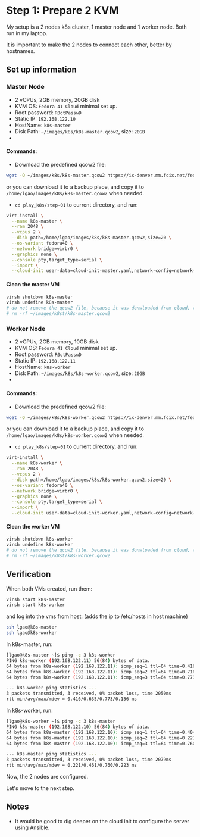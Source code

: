 # Step 1: Prepare 2 KVM

My setup is a 2 nodes k8s cluster, 1 master node and 1 worker node.
Both run in my laptop.

It is important to make the 2 nodes to connect each other, better by hostnames.

## Set up information

### Master Node

* 2 vCPUs, 2GB memory, 20GB disk
* KVM OS: `Fedora 41 Cloud` minimal set up.
* Root password: `R0otPasswD`
* Static IP: `192.168.122.10`
* HostName: `k8s-master`
* Disk Path: `~/images/k8s/k8s-master.qcow2`, size: `20GB`
*

#### Commands:

* Download the predefined qcow2 file:
```bash
wget -O ~/images/k8s/k8s-master.qcow2 https://ix-denver.mm.fcix.net/fedora/linux/releases/41/Cloud/x86_64/images/Fedora-Cloud-Base-Generic-41-1.4.x86_64.qcow2
```

or you can download it to a backup place, and copy it to `/home/lgao/images/k8s/k8s-master.qcow2` when needed.

* `cd play_k8s/step-01` to current directory, and run:

```bash
virt-install \
  --name k8s-master \
  --ram 2048 \
  --vcpus 2 \
  --disk path=/home/lgao/images/k8s/k8s-master.qcow2,size=20 \
  --os-variant fedora40 \
  --network bridge=virbr0 \
  --graphics none \
  --console pty,target_type=serial \
  --import \
  --cloud-init user-data=cloud-init-master.yaml,network-config=network-config-master.yaml
```


#### Clean the master VM

```bash
virsh shutdown k8s-master
virsh undefine k8s-master
# do not remove the qcow2 file, because it was donwloaded from cloud, try download it again if it is corrupted.
# rm -rf ~/images/k8st/k8s-master.qcow2
```

### Worker Node

* 2 vCPUs, 2GB memory, 10GB disk
* KVM OS: `Fedora 41 Cloud` minimal set up.
* Root password: `R0otPasswD`
* Static IP: `192.168.122.11`
* HostName: `k8s-worker`
* Disk Path: `~/images/k8s/k8s-worker.qcow2`, size: `20GB`
*

#### Commands:

* Download the predefined qcow2 file:
```bash
wget -O ~/images/k8s/k8s-worker.qcow2 https://ix-denver.mm.fcix.net/fedora/linux/releases/41/Cloud/x86_64/images/Fedora-Cloud-Base-Generic-41-1.4.x86_64.qcow2
```

or you can download it to a backup place, and copy it to `/home/lgao/images/k8s/k8s-worker.qcow2` when needed.

* `cd play_k8s/step-01` to current directory, and run:

```bash
virt-install \
  --name k8s-worker \
  --ram 2048 \
  --vcpus 2 \
  --disk path=/home/lgao/images/k8s/k8s-worker.qcow2,size=20 \
  --os-variant fedora40 \
  --network bridge=virbr0 \
  --graphics none \
  --console pty,target_type=serial \
  --import \
  --cloud-init user-data=cloud-init-worker.yaml,network-config=network-config-worker.yaml
```


#### Clean the worker VM

```bash
virsh shutdown k8s-worker
virsh undefine k8s-worker
# do not remove the qcow2 file, because it was donwloaded from cloud, try download it again if it is corrupted.
# rm -rf ~/images/k8st/k8s-worker.qcow2
```

## Verification

When both VMs created, run them:

```bash
virsh start k8s-master
virsh start k8s-worker
```

and log into the vms from host:
(adds the ip to /etc/hosts in host machine)

```bash
ssh lgao@k8s-master
ssh lgao@k8s-worker
```

In k8s-master, run:
```bash
[lgao@k8s-master ~]$ ping -c 3 k8s-worker
PING k8s-worker (192.168.122.11) 56(84) bytes of data.
64 bytes from k8s-worker (192.168.122.11): icmp_seq=1 ttl=64 time=0.416 ms
64 bytes from k8s-worker (192.168.122.11): icmp_seq=2 ttl=64 time=0.716 ms
64 bytes from k8s-worker (192.168.122.11): icmp_seq=3 ttl=64 time=0.773 ms

--- k8s-worker ping statistics ---
3 packets transmitted, 3 received, 0% packet loss, time 2050ms
rtt min/avg/max/mdev = 0.416/0.635/0.773/0.156 ms
```

In k8s-worker, run:

```bash
[lgao@k8s-worker ~]$ ping -c 3 k8s-master
PING k8s-master (192.168.122.10) 56(84) bytes of data.
64 bytes from k8s-master (192.168.122.10): icmp_seq=1 ttl=64 time=0.404 ms
64 bytes from k8s-master (192.168.122.10): icmp_seq=2 ttl=64 time=0.221 ms
64 bytes from k8s-master (192.168.122.10): icmp_seq=3 ttl=64 time=0.760 ms

--- k8s-master ping statistics ---
3 packets transmitted, 3 received, 0% packet loss, time 2079ms
rtt min/avg/max/mdev = 0.221/0.461/0.760/0.223 ms
```

Now, the 2 nodes are configured.

Let's move to the next step.

## Notes

* It would be good to dig deeper on the cloud init to configure the server using Ansible.

